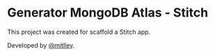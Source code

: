 # Generator MongoDB Atlas - Stitch

This project was created for scaffold a Stitch app.

Developed by [@mitlley](https://gitlab.com/mitlley).
